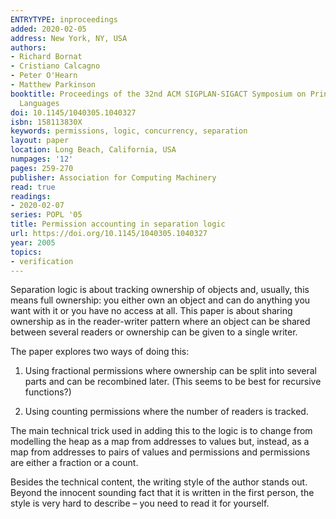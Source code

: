 ```yaml
---
ENTRYTYPE: inproceedings
added: 2020-02-05
address: New York, NY, USA
authors:
- Richard Bornat
- Cristiano Calcagno
- Peter O'Hearn
- Matthew Parkinson
booktitle: Proceedings of the 32nd ACM SIGPLAN-SIGACT Symposium on Principles of Programming
  Languages
doi: 10.1145/1040305.1040327
isbn: 158113830X
keywords: permissions, logic, concurrency, separation
layout: paper
location: Long Beach, California, USA
numpages: '12'
pages: 259-270
publisher: Association for Computing Machinery
read: true
readings:
- 2020-02-07
series: POPL '05
title: Permission accounting in separation logic
url: https://doi.org/10.1145/1040305.1040327
year: 2005
topics:
- verification
---
```


Separation logic is about tracking ownership of objects
and, usually, this means full ownership: you either own
an object and can do anything you want with it or
you have no access at all.
This paper is about sharing ownership as in the reader-writer
pattern where an object can be shared between several readers
or ownership can be given to a single writer.

The paper explores two ways of doing this:

1. Using fractional permissions where ownership can be split
   into several parts and can be recombined later.
   (This seems to be best for recursive functions?)

2. Using counting permissions where the number of readers is
   tracked.

The main technical trick used in adding this to the logic is to
change from modelling the heap as a map from addresses to values
but, instead, as a map from addresses to pairs of values and
permissions and permissions are either a fraction or a count.

Besides the technical content, the writing style of the author
stands out. Beyond the innocent sounding fact that it is written
in the first person, the style is very hard to describe – you
need to read it for yourself.
